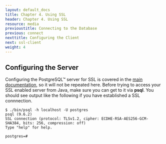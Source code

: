 ```yaml
---
layout: default_docs
title: Chapter 4. Using SSL
header: Chapter 4. Using SSL
resource: media
previoustitle: Connecting to the Database
previous: connect
nexttitle: Configuring the Client
next: ssl-client
weight: 4
---
```


<a name="ssl-server"></a>
## Configuring the Server

Configuring the PostgreSQL™ server for SSL is covered in the [main
documentation](http://www.postgresql.org/docs/current/static/ssl-tcp),
so it will not be repeated here. Before trying to access your SSL enabled
server from Java, make sure you can get to it via **psql**. You should
see output like the following if you have established a SSL  connnection.

```
$ ./bin/psql -h localhost -U postgres
psql (9.6.2)
SSL connection (protocol: TLSv1.2, cipher: ECDHE-RSA-AES256-GCM-SHA384, bits: 256, compression: off)
Type "help" for help.

postgres=#
```
